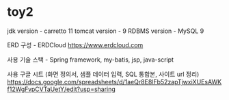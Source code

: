 # toy2

jdk version - carretto 11
tomcat version - 9
RDBMS version - MySQL 9

ERD 구성 - ERDCloud
https://www.erdcloud.com

사용 기술 스택 - Spring framework, my-batis, jsp, java-script

사용 구글 시트 (화면 정의서, 샘플 데이터 입력, SQL 통합본, 사이트 url 정리)
https://docs.google.com/spreadsheets/d/1aeQr8E8lFb52zapTjwxiXUEsAWKf12WgFvpCVTaUetY/edit?usp=sharing
